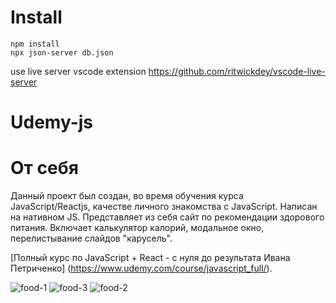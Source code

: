 # Install
```
npm install 
npx json-server db.json
```
use live server vscode extension
https://github.com/ritwickdey/vscode-live-server

# Udemy-js
# От себя
Данный проект был создан, во время обучения курса JavaScript/Reactjs, качестве личного знакомства с JavaScript. 
Написан на нативном JS.
Представляет из себя сайт по рекомендации здорового питания.
Включает калькулятор калорий, модальное окно, перелистывание слайдов "карусель".

[Полный курс по JavaScript + React - с нуля до результата Ивана Петриченко] (https://www.udemy.com/course/javascript_full/).


![food-1](https://user-images.githubusercontent.com/97908844/205502572-f6afce99-dfae-45da-996c-762681cdfa43.png)
![food-3](https://user-images.githubusercontent.com/97908844/205502606-46bdf13d-bbb3-45d4-966d-bb19b2e1ff7c.png)
![food-2](https://user-images.githubusercontent.com/97908844/205502574-be624c90-f9d0-4cb7-8036-b746df50cbc8.png)

